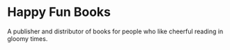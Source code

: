 # Happy Fun Books

A publisher and distributor of books for people who like cheerful reading in gloomy times.


